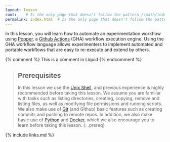```yaml
---
layout: lesson
root: .  # Is the only page that doesn't follow the pattern /:path/index.html
permalink: index.html  # Is the only page that doesn't follow the pattern /:path/index.html
---
```


In this lesson, you will learn how to automate an experimentation 
workflow using [Popper][pp], a [Github Actions][gha] (GHA) workflow 
execution engine. Using the GHA workflow language allows experimenters 
to implement automated and portable workflows that are easy to 
re-execute and extend by others.

<!-- this is an html comment -->

{% comment %} This is a comment in Liquid {% endcomment %}

> ## Prerequisites
>
> In this lesson we use the [Unix 
> Shell](http://swcarpentry.github.io/shell-novice), and previous 
> experience is highly recommended before taking this lesson. We 
> assume you are familiar with tasks such as listing directories, 
> creating, copying, remove and listing files, as well as modifying 
> file permissions and running scripts. We also make use of 
> [Git](http://swcarpentry.github.io/git-novice) (and Github) basic 
> features such as creating commits and pushing to remote repos. In 
> addition, we also make basic use of 
> [Python](http://swcarpentry.github.io/python-novice-inflammation) 
> and [Docker](https://ome.github.io/training-docker), which we also 
> encourage you to learn before taking this lesson.
{: .prereq}

{% include links.md %}

[gha]: https://developer.github.com/actions/managing-workflows/workflow-configuration-options/#example-workflow
[pp]: https://github.com/systemslab/popper
